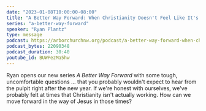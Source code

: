 ```yaml
---
date: "2023-01-08T10:00:00-08:00"
title: "A Better Way Forward: When Christianity Doesn't Feel Like It's Working"
series: "a-better-way-forward"
speaker: "Ryan Plantz"
type: message
podcast: https://arborchurchnw.org/podcast/a-better-way-forward-when-christianity-isnt-working.mp3
podcast_bytes: 22090348
podcast_duration: 30:40
youtube_id: BUWPezMa5hw
---
```


Ryan opens our new series *A Better Way Forward* with some tough, uncomfortable questions ... that you probably wouldn't expect to hear from the pulpit right after the new year. If we're honest with ourselves, we've probably felt at times that Christianity isn't actually working. How can we move forward in the way of Jesus in those times?
